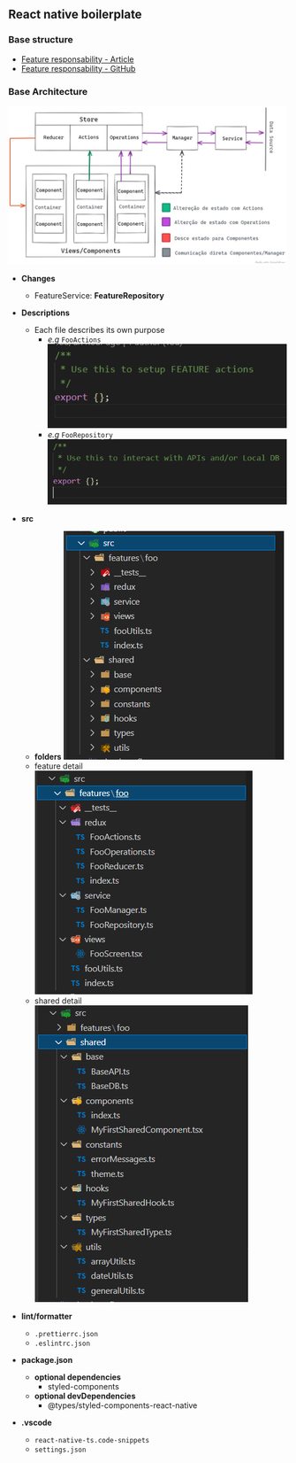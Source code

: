 ## React native boilerplate

### Base structure

- [Feature responsability - Article](https://ramonprata.medium.com/react-controle-de-estado-vamos-organizar-a065e0f5e82c)
- [Feature responsability - GitHub](https://github.com/ramonprata/structure_react_redux_app)

### Base Architecture

![](https://github.com/ramonprata/structure_react_redux_app/blob/master/imagesReadme/structure.png?raw=true)

- **Changes**

  - FeatureService: **FeatureRepository**

- **Descriptions**

  - Each file describes its own purpose
    - _e.g_ `FooActions`
      <img src="public/images/actionsDesc.PNG">
    - _e.g_ `FooRepository`
      <img src="public/images/repositoryDesc.PNG">

- **src**
  - **folders**
    <img src="public/images/structureCollapsed.PNG">
  - feature detail
    <img src="public/images/srcFeatureDetails.PNG">
  - shared detail
    <img src="public/images/srcSharedDetails.PNG">
- **lint/formatter**
  - `.prettierrc.json`
  - `.eslintrc.json`
- **package.json**
  - **optional dependencies**
    - styled-components
  - **optional devDependencies**
    - @types/styled-components-react-native
- **.vscode**
  - `react-native-ts.code-snippets`
  - `settings.json`
